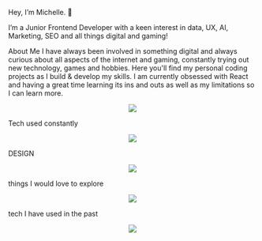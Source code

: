 Hey, I’m Michelle. 👋

I’m a Junior Frontend Developer with a keen interest in data, UX, AI, Marketing, SEO and all things digital and gaming!

About Me
I have always been involved in something digital and always curious about all aspects of the internet and gaming, constantly trying out new technology, games and hobbies.
Here you'll find my personal coding projects as I build & develop my skills. I am currently obsessed with React and having a great time learning its ins and outs as well as my limitations so I can learn more. 

<p align="center">
  <a href="https://skillicons.dev">
    <img src="https://skillicons.dev/icons?i=github,ae,apple,css,react,discord,figma,html,ai,js,materialui,mysql,nextjs,nodejs,npm,ps,postgres,stackoverflow,supabase,vercel,vite" />
  </a>
</p>

Tech used constantly
<p align="center">
  <a href="https://skillicons.dev">
    <img src="https://skillicons.dev/icons?i=apple,gmail,stackoverflow,obsidian,npm,nodejs,linkedin,instagram,tailwind,css,js,html,react,twitter,vscode,codepen" />
  </a>
</p>

DESIGN
<p align="center">
  <a href="https://skillicons.dev">
    <img src="https://skillicons.dev/icons?i=ae,ps,xd,figma,ai" />
  </a>
</p>


things I would love to explore

<p align="center">
  <a href="https://skillicons.dev">
    <img src="https://skillicons.dev/icons?i=robloxstudio," />
  </a>
</p>

tech I have used in the past 

<p align="center">
  <a href="https://skillicons.dev">
    <img src="https://skillicons.dev/icons?i=sass,bootstrap,haml,ruby,sublime,atom,windows,wordpress,angular,atom,bitbucket," />
  </a>
</p>
